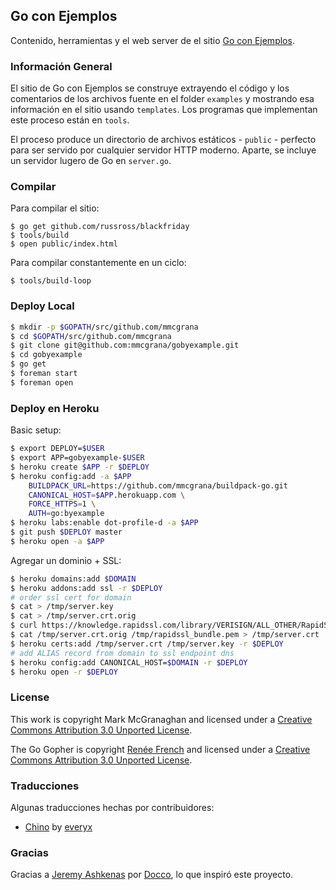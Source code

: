 ## Go con Ejemplos

Contenido, herramientas y el web server de el sitio
[Go con Ejemplos](http://goconejemplos.com).

### Información General

El sitio de Go con Ejemplos se construye extrayendo el
código y los comentarios de los archivos fuente en el
folder `examples` y mostrando esa información en el sitio
usando `templates`. Los programas que implementan
este proceso están en `tools`.

El proceso produce un directorio de archivos estáticos - `public` - perfecto
para ser servido por cualquier servidor HTTP moderno. Aparte,
se incluye un servidor lugero de Go en `server.go`.

### Compilar

Para compilar el sitio:

```console
$ go get github.com/russross/blackfriday
$ tools/build
$ open public/index.html
```

Para compilar constantemente en un ciclo:

```console
$ tools/build-loop
```


### Deploy Local

```bash
$ mkdir -p $GOPATH/src/github.com/mmcgrana
$ cd $GOPATH/src/github.com/mmcgrana
$ git clone git@github.com:mmcgrana/gobyexample.git
$ cd gobyexample
$ go get
$ foreman start
$ foreman open
```


### Deploy en Heroku

Basic setup:

```bash
$ export DEPLOY=$USER
$ export APP=gobyexample-$USER
$ heroku create $APP -r $DEPLOY
$ heroku config:add -a $APP
    BUILDPACK_URL=https://github.com/mmcgrana/buildpack-go.git
    CANONICAL_HOST=$APP.herokuapp.com \
    FORCE_HTTPS=1 \
    AUTH=go:byexample
$ heroku labs:enable dot-profile-d -a $APP
$ git push $DEPLOY master
$ heroku open -a $APP
```

Agregar un dominio + SSL:

```bash
$ heroku domains:add $DOMAIN
$ heroku addons:add ssl -r $DEPLOY
# order ssl cert for domain
$ cat > /tmp/server.key
$ cat > /tmp/server.crt.orig
$ curl https://knowledge.rapidssl.com/library/VERISIGN/ALL_OTHER/RapidSSL%20Intermediate/RapidSSL_CA_bundle.pem > /tmp/rapidssl_bundle.pem
$ cat /tmp/server.crt.orig /tmp/rapidssl_bundle.pem > /tmp/server.crt
$ heroku certs:add /tmp/server.crt /tmp/server.key -r $DEPLOY
# add ALIAS record from domain to ssl endpoint dns
$ heroku config:add CANONICAL_HOST=$DOMAIN -r $DEPLOY
$ heroku open -r $DEPLOY
```

### License

This work is copyright Mark McGranaghan and licensed under a
[Creative Commons Attribution 3.0 Unported License](http://creativecommons.org/licenses/by/3.0/).

The Go Gopher is copyright [Renée French](http://reneefrench.blogspot.com/) and licensed under a
[Creative Commons Attribution 3.0 Unported License](http://creativecommons.org/licenses/by/3.0/).


### Traducciones

Algunas traducciones hechas por contribuidores:

* [Chino](http://everyx.github.io/gobyexample/) by [everyx](https://github.com/everyx)


### Gracias

Gracias a [Jeremy Ashkenas](https://github.com/jashkenas)
por [Docco](http://jashkenas.github.com/docco/), lo que
inspiró este proyecto.
